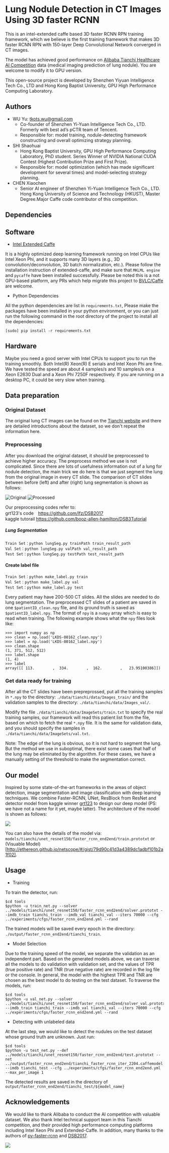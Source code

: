# Lung Nodule Detection in CT Images Using 3D faster RCNN #
This is an intel-extended caffe based 3D faster RCNN RPN training framework, which we believe is the first training framework that makes 3D faster RCNN RPN with 150-layer Deep Convolutional Network converged in CT images.

The model has achieved good performance on [Alibaba Tianchi Healthcare AI Competition](https://tianchi.aliyun.com/competition/introduction.htm?spm=5176.100068.5678.1.1722b13em5oGst&raceId=231601) data (medical imaging prediction of lung nodule). You are welcome to modify it to GPU version.

This open-source project is developed by Shenzhen Yiyuan Intelligence Tech Co., LTD and Hong Kong Baptist University, GPU High Performance Computing Laboratory.

Authors
------------
- WU Yu: tkots.wu@gmail.com
  - Co-founder of Shenzhen Yi-Yuan Intelligence Tech Co., LTD. Formerly with best ad’s pCTR team of Tencent.
  - Responsible for: model training, nodule-detecting framework constructing and overall optimizing strategy planning.
- SHI Shaohuai
  - Hong Kong Baptist University, GPU High Performance Computing Laboratory, PhD student. Series Winner of NVIDIA National CUDA Contest (Highest Contribution Prize and First Prize).
  - Responsible for: model optimization (which has made significant development for several times) and model-selecting strategy planning.
- CHEN Xiaochen
  - Senior AI engineer of Shenzhen Yi-Yuan Intelligence Tech Co., LTD. Hong Kong University of Science and Technology (HKUST), Master Degree.Major Caffe code contributor of this competition.  

Dependencies
------------
## Software ##
- [Intel Extended Caffe](https://github.com/extendedcaffe/extended-caffe)

It is a highly optimized deep learning framework running on Intel CPUs like Intel Xeon Phi, and it supports many 3D layers (e.g., 3D convolution/deconvolution, 3D batch normalization, etc.). Please follow the installation instruction of extended-caffe, and make sure that ``MKLML engine`` and ``pycaffe`` have been installed successfully. Please be noted this is a not GPU-based platform, any PRs which help migrate this project to [BVLC/Caffe](https://github.com/BVLC/caffe) are welcome.

- Python Dependencies

All the python dependencies are list in ``requirements.txt``, Please make the packages have been installed in your python environment, or you can just run the following command in the root directory of the project to install all the dependencies:

```[sudo] pip install -r requirements.txt```

## Hardware ##
Maybe you need a good server with Intel CPUs to support you to run the training smoothly. Both Intel(R) Xeon(R) E serials and Intel Xeon Phi are fine. We have tested the speed are about 4 samples/s and 10 samples/s on a Xeon E2630 Dual and a Xeon Phi 7250F respectively. If you are running on a desktop PC, it could be very slow when training.

Data preparation
----------------
### Original Dataset ###
The original lung CT images can be found on the [Tianchi website](https://tianchi.aliyun.com/competition/information.htm?spm=5176.100068.5678.2.142fc24cdJGXkU&raceId=231601) and there are detailed introductions about the dataset, so we don't repeat the information here.  

### Preprocessing ###
After you download the original dataset, it should be preprocessed to achieve higher accuracy. The preprocess method we use is not complicated. Since there are lots of usefulness information out of a lung for nodule detection, the main trick we do here is that we just segment the lung from the original image in every CT slide. The comparison of CT slides between before (left) and after (right) lung segmentation is shown as follows:

![Original](https://github.com/YiYuanIntelligent/3DFasterRCNN_LungNoduleDetector/blob/master/original_slice.jpg)
![Processed](https://github.com/YiYuanIntelligent/3DFasterRCNN_LungNoduleDetector/blob/master/preprocessed_slice.jpg)

Our preprocessing codes refer to: <br>
grt123's code　https://github.com/lfz/DSB2017<br>
kaggle tutorail https://github.com/booz-allen-hamilton/DSB3Tutorial<br>

##### Lung Segmentation ####
```
Train Set：python lungSeg.py trainPath train_result_path
Val Set：python lungSeg.py valPath val_result_path
Test Set：python lungSeg.py testPath test_result_path
```
#### Create label file ####
```
Train Set：python make_label.py train
Val Set：python make_label.py val
Test Set：python make_label.py test
```
Every patient may have 200-500 CT slides. All the slides are needed to do lung segmentation. The preprocessed CT slides of a patient are saved in one ``$patientID_clean.npy`` file, and its ground truth is saved as ``$patientID_label.npy``. The format of ``npy`` is a ``numpy`` array which is easy to read when training. The following example shows what the ``npy`` files look like:

```
>>> import numpy as np
>>> clean = np.load('LKDS-00162_clean.npy')
>>> label = np.load('LKDS-00162_label.npy')
>>> clean.shape
(1, 371, 512, 512)
>>> label.shape
(1, 4)
>>> label
array([[ 113.        ,  334.        ,  162.        ,   23.95100386]])
```

### Get data ready for training #
After all the CT slides have been prepreprossed, put all the training samples in ``*.npy`` to the directory: ``./data/tianchi/data/Images_train/`` and the validation samples to the directory: ``./data/tianchi/data/Images_val/``.

Modify the file ``./data/tianchi/data/ImageSets/train.txt`` to specify the real training samples, our framework will read this patient list from the file, based on which to fetch the real ``*.npy`` file. It is the same for validation data, and you should specify the samples in ``./data/tianchi/data/ImageSets/val.txt``.

Note: The edge of the lung is obvious, so it is not hard to segment the lung. But the method we use in suboptimal, there exist some cases that half of the lung may be eliminated by the algorithm. For these cases, we have a manually setting of the threshold to make the segmentation correct.

Our model
-------------------------
Inspired by some state-of-the-art frameworks in the areas of object detection, image segmentation and image classification with deep learning techniques. We combine Faster-RCNN, UNet, ResBlock from ResNet and detector model from kaggle winner [grt123](https://github.com/lfz/DSB2017) to design our deep model (PS: we have not a name for it yet, maybe latter). The architecture of the model is shown as follows:

![](https://github.com/YiYuanIntelligent/3DFasterRCNN_LungNoduleDetector/blob/master/model.png)

You can also have the details of the model via: ``models/tianchi/unet_resnet150/faster_rcnn_end2end/train.prototxt`` or (Visuable Model)[http://ethereon.github.io/netscope/#/gist/79d90c41d3a4389dc1adbf101b2a1f02].

Usage
-----
- Training

To train the detector, run:

```
$cd tools
$python -u train_net.py --solver ../models/tianchi/unet_resnet150/faster_rcnn_end2end/solver.prototxt --imdb_train tianchi_train --imdb_val tianchi_val --iters 70000 --cfg ../experiments/cfgs/faster_rcnn_end2end.yml --rand
```

The trained models will be saved every epoch in the directory: ``./output/faster_rcnn_end2end/tianchi_train``.

- Model Selection

Due to the training speed of the model, we separate the validation as an independent part. Based on the generated models above, we can traverse all the models to do validation with validation set, and the values of TPR (true positive rate) and TNR (true negative rate) are recorded in the log file or the console. In general, the model with the highest TPR and TNR are chosen as the best model to do testing on the test dataset. To traverse the models, run:

```
$cd tools
$python -u val_net.py --solver ../models/tianchi/unet_resnet150/faster_rcnn_end2end/solver_val.prototxt --imdb_train tianchi_train --imdb_val tianchi_val --iters 70000 --cfg ../experiments/cfgs/faster_rcnn_end2end.yml --rand
```

- Detecting with unlabeled data

At the last step, we would like to detect the nudules on the test dataset whose ground truth are unknown. Just run:
```
$cd tools
$python -u test_net.py --def ../models/tianchi/unet_resnet150/faster_rcnn_end2end/test.prototxt --net ../output/faster_rcnn_end2end/tianchi_faster_rcnn_iter_2204.caffemodel --imdb tianchi_test --cfg ../experiments/cfgs/faster_rcnn_end2end.yml --max_per_image 1
```
The detected results are saved in the directory of `output/faster_rcnn_end2end/tianchi_test/${model_name}`

Acknowledgements
----------------
We would like to thank Alibaba to conduct the AI competition with valuable dataset. We also thank Intel technical support team in this Tianchi competition, and their provided high performance computing platforms including Intel Xeon Phi and Extended-Caffe. In addition, many thanks to the authors of [py-faster-rcnn](https://github.com/rbgirshick/py-faster-rcnn) and [DSB2017](https://github.com/lfz/DSB2017).


![](https://github.com/YiYuanIntelligent/3DFasterRCNN_LungNoduleDetector/blob/master/WechatIMG3.jpeg)
